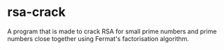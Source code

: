 # rsa-crack
 A program that is made to crack RSA for small prime numbers and prime numbers close  together using Fermat's factorisation algorithm. 
